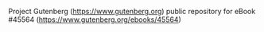 Project Gutenberg (https://www.gutenberg.org) public repository for eBook #45564 (https://www.gutenberg.org/ebooks/45564)
